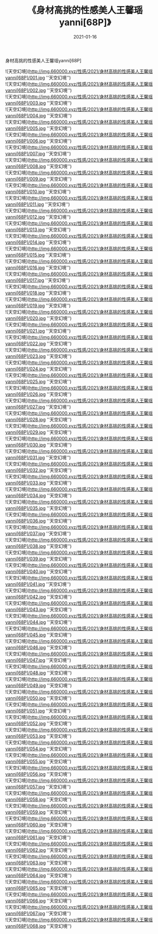 ﻿---
layout: post
title:  《身材高挑的性感美人王馨瑶yanni[68P]》
date:   2021-01-16
img: http://img.660000.xyz/性感/2021/身材高挑的性感美人王馨瑶yanni[68P]/000.jpg
categories: [美女, 性感, 泳衣]
---

身材高挑的性感美人王馨瑶yanni[68P]



![天空幻境](http://img.660000.xyz/性感/2021/身材高挑的性感美人王馨瑶yanni[68P]/001.jpg ''天空幻境'') <br>
![天空幻境](http://img.660000.xyz/性感/2021/身材高挑的性感美人王馨瑶yanni[68P]/002.jpg ''天空幻境'') <br>
![天空幻境](http://img.660000.xyz/性感/2021/身材高挑的性感美人王馨瑶yanni[68P]/003.jpg ''天空幻境'') <br>
![天空幻境](http://img.660000.xyz/性感/2021/身材高挑的性感美人王馨瑶yanni[68P]/004.jpg ''天空幻境'') <br>
![天空幻境](http://img.660000.xyz/性感/2021/身材高挑的性感美人王馨瑶yanni[68P]/005.jpg ''天空幻境'') <br>
![天空幻境](http://img.660000.xyz/性感/2021/身材高挑的性感美人王馨瑶yanni[68P]/006.jpg ''天空幻境'') <br>
![天空幻境](http://img.660000.xyz/性感/2021/身材高挑的性感美人王馨瑶yanni[68P]/007.jpg ''天空幻境'') <br>
![天空幻境](http://img.660000.xyz/性感/2021/身材高挑的性感美人王馨瑶yanni[68P]/008.jpg ''天空幻境'') <br>
![天空幻境](http://img.660000.xyz/性感/2021/身材高挑的性感美人王馨瑶yanni[68P]/009.jpg ''天空幻境'') <br>
![天空幻境](http://img.660000.xyz/性感/2021/身材高挑的性感美人王馨瑶yanni[68P]/010.jpg ''天空幻境'') <br>
![天空幻境](http://img.660000.xyz/性感/2021/身材高挑的性感美人王馨瑶yanni[68P]/011.jpg ''天空幻境'') <br>
![天空幻境](http://img.660000.xyz/性感/2021/身材高挑的性感美人王馨瑶yanni[68P]/012.jpg ''天空幻境'') <br>
![天空幻境](http://img.660000.xyz/性感/2021/身材高挑的性感美人王馨瑶yanni[68P]/013.jpg ''天空幻境'') <br>
![天空幻境](http://img.660000.xyz/性感/2021/身材高挑的性感美人王馨瑶yanni[68P]/014.jpg ''天空幻境'') <br>
![天空幻境](http://img.660000.xyz/性感/2021/身材高挑的性感美人王馨瑶yanni[68P]/015.jpg ''天空幻境'') <br>
![天空幻境](http://img.660000.xyz/性感/2021/身材高挑的性感美人王馨瑶yanni[68P]/016.jpg ''天空幻境'') <br>
![天空幻境](http://img.660000.xyz/性感/2021/身材高挑的性感美人王馨瑶yanni[68P]/017.jpg ''天空幻境'') <br>
![天空幻境](http://img.660000.xyz/性感/2021/身材高挑的性感美人王馨瑶yanni[68P]/018.jpg ''天空幻境'') <br>
![天空幻境](http://img.660000.xyz/性感/2021/身材高挑的性感美人王馨瑶yanni[68P]/019.jpg ''天空幻境'') <br>
![天空幻境](http://img.660000.xyz/性感/2021/身材高挑的性感美人王馨瑶yanni[68P]/020.jpg ''天空幻境'') <br>
![天空幻境](http://img.660000.xyz/性感/2021/身材高挑的性感美人王馨瑶yanni[68P]/021.jpg ''天空幻境'') <br>
![天空幻境](http://img.660000.xyz/性感/2021/身材高挑的性感美人王馨瑶yanni[68P]/022.jpg ''天空幻境'') <br>
![天空幻境](http://img.660000.xyz/性感/2021/身材高挑的性感美人王馨瑶yanni[68P]/023.jpg ''天空幻境'') <br>
![天空幻境](http://img.660000.xyz/性感/2021/身材高挑的性感美人王馨瑶yanni[68P]/024.jpg ''天空幻境'') <br>
![天空幻境](http://img.660000.xyz/性感/2021/身材高挑的性感美人王馨瑶yanni[68P]/025.jpg ''天空幻境'') <br>
![天空幻境](http://img.660000.xyz/性感/2021/身材高挑的性感美人王馨瑶yanni[68P]/026.jpg ''天空幻境'') <br>
![天空幻境](http://img.660000.xyz/性感/2021/身材高挑的性感美人王馨瑶yanni[68P]/027.jpg ''天空幻境'') <br>
![天空幻境](http://img.660000.xyz/性感/2021/身材高挑的性感美人王馨瑶yanni[68P]/028.jpg ''天空幻境'') <br>
![天空幻境](http://img.660000.xyz/性感/2021/身材高挑的性感美人王馨瑶yanni[68P]/029.jpg ''天空幻境'') <br>
![天空幻境](http://img.660000.xyz/性感/2021/身材高挑的性感美人王馨瑶yanni[68P]/030.jpg ''天空幻境'') <br>
![天空幻境](http://img.660000.xyz/性感/2021/身材高挑的性感美人王馨瑶yanni[68P]/031.jpg ''天空幻境'') <br>
![天空幻境](http://img.660000.xyz/性感/2021/身材高挑的性感美人王馨瑶yanni[68P]/032.jpg ''天空幻境'') <br>
![天空幻境](http://img.660000.xyz/性感/2021/身材高挑的性感美人王馨瑶yanni[68P]/033.jpg ''天空幻境'') <br>
![天空幻境](http://img.660000.xyz/性感/2021/身材高挑的性感美人王馨瑶yanni[68P]/034.jpg ''天空幻境'') <br>
![天空幻境](http://img.660000.xyz/性感/2021/身材高挑的性感美人王馨瑶yanni[68P]/035.jpg ''天空幻境'') <br>
![天空幻境](http://img.660000.xyz/性感/2021/身材高挑的性感美人王馨瑶yanni[68P]/036.jpg ''天空幻境'') <br>
![天空幻境](http://img.660000.xyz/性感/2021/身材高挑的性感美人王馨瑶yanni[68P]/037.jpg ''天空幻境'') <br>
![天空幻境](http://img.660000.xyz/性感/2021/身材高挑的性感美人王馨瑶yanni[68P]/038.jpg ''天空幻境'') <br>
![天空幻境](http://img.660000.xyz/性感/2021/身材高挑的性感美人王馨瑶yanni[68P]/039.jpg ''天空幻境'') <br>
![天空幻境](http://img.660000.xyz/性感/2021/身材高挑的性感美人王馨瑶yanni[68P]/040.jpg ''天空幻境'') <br>
![天空幻境](http://img.660000.xyz/性感/2021/身材高挑的性感美人王馨瑶yanni[68P]/041.jpg ''天空幻境'') <br>
![天空幻境](http://img.660000.xyz/性感/2021/身材高挑的性感美人王馨瑶yanni[68P]/042.jpg ''天空幻境'') <br>
![天空幻境](http://img.660000.xyz/性感/2021/身材高挑的性感美人王馨瑶yanni[68P]/043.jpg ''天空幻境'') <br>
![天空幻境](http://img.660000.xyz/性感/2021/身材高挑的性感美人王馨瑶yanni[68P]/044.jpg ''天空幻境'') <br>
![天空幻境](http://img.660000.xyz/性感/2021/身材高挑的性感美人王馨瑶yanni[68P]/045.jpg ''天空幻境'') <br>
![天空幻境](http://img.660000.xyz/性感/2021/身材高挑的性感美人王馨瑶yanni[68P]/046.jpg ''天空幻境'') <br>
![天空幻境](http://img.660000.xyz/性感/2021/身材高挑的性感美人王馨瑶yanni[68P]/047.jpg ''天空幻境'') <br>
![天空幻境](http://img.660000.xyz/性感/2021/身材高挑的性感美人王馨瑶yanni[68P]/048.jpg ''天空幻境'') <br>
![天空幻境](http://img.660000.xyz/性感/2021/身材高挑的性感美人王馨瑶yanni[68P]/049.jpg ''天空幻境'') <br>
![天空幻境](http://img.660000.xyz/性感/2021/身材高挑的性感美人王馨瑶yanni[68P]/050.jpg ''天空幻境'') <br>
![天空幻境](http://img.660000.xyz/性感/2021/身材高挑的性感美人王馨瑶yanni[68P]/051.jpg ''天空幻境'') <br>
![天空幻境](http://img.660000.xyz/性感/2021/身材高挑的性感美人王馨瑶yanni[68P]/052.jpg ''天空幻境'') <br>
![天空幻境](http://img.660000.xyz/性感/2021/身材高挑的性感美人王馨瑶yanni[68P]/053.jpg ''天空幻境'') <br>
![天空幻境](http://img.660000.xyz/性感/2021/身材高挑的性感美人王馨瑶yanni[68P]/054.jpg ''天空幻境'') <br>
![天空幻境](http://img.660000.xyz/性感/2021/身材高挑的性感美人王馨瑶yanni[68P]/055.jpg ''天空幻境'') <br>
![天空幻境](http://img.660000.xyz/性感/2021/身材高挑的性感美人王馨瑶yanni[68P]/056.jpg ''天空幻境'') <br>
![天空幻境](http://img.660000.xyz/性感/2021/身材高挑的性感美人王馨瑶yanni[68P]/057.jpg ''天空幻境'') <br>
![天空幻境](http://img.660000.xyz/性感/2021/身材高挑的性感美人王馨瑶yanni[68P]/058.jpg ''天空幻境'') <br>
![天空幻境](http://img.660000.xyz/性感/2021/身材高挑的性感美人王馨瑶yanni[68P]/059.jpg ''天空幻境'') <br>
![天空幻境](http://img.660000.xyz/性感/2021/身材高挑的性感美人王馨瑶yanni[68P]/060.jpg ''天空幻境'') <br>
![天空幻境](http://img.660000.xyz/性感/2021/身材高挑的性感美人王馨瑶yanni[68P]/061.jpg ''天空幻境'') <br>
![天空幻境](http://img.660000.xyz/性感/2021/身材高挑的性感美人王馨瑶yanni[68P]/062.jpg ''天空幻境'') <br>
![天空幻境](http://img.660000.xyz/性感/2021/身材高挑的性感美人王馨瑶yanni[68P]/063.jpg ''天空幻境'') <br>
![天空幻境](http://img.660000.xyz/性感/2021/身材高挑的性感美人王馨瑶yanni[68P]/064.jpg ''天空幻境'') <br>
![天空幻境](http://img.660000.xyz/性感/2021/身材高挑的性感美人王馨瑶yanni[68P]/065.jpg ''天空幻境'') <br>
![天空幻境](http://img.660000.xyz/性感/2021/身材高挑的性感美人王馨瑶yanni[68P]/066.jpg ''天空幻境'') <br>
![天空幻境](http://img.660000.xyz/性感/2021/身材高挑的性感美人王馨瑶yanni[68P]/067.jpg ''天空幻境'') <br>
![天空幻境](http://img.660000.xyz/性感/2021/身材高挑的性感美人王馨瑶yanni[68P]/068.jpg ''天空幻境'') <br>